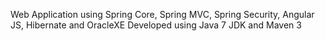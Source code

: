Web Application using Spring Core, Spring MVC, Spring Security, Angular JS, Hibernate and OracleXE 
Developed using Java 7 JDK and Maven 3